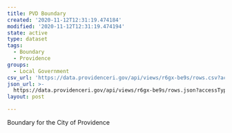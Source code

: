 ```yaml
---
title: PVD Boundary
created: '2020-11-12T12:31:19.474184'
modified: '2020-11-12T12:31:19.474194'
state: active
type: dataset
tags:
  - Boundary
  - Providence
groups:
  - Local Government
csv_url: 'https://data.providenceri.gov/api/views/r6gx-be9s/rows.csv?accessType=DOWNLOAD'
json_url: >-
  https://data.providenceri.gov/api/views/r6gx-be9s/rows.json?accessType=DOWNLOAD
layout: post

---
```

Boundary for the City of Providence
